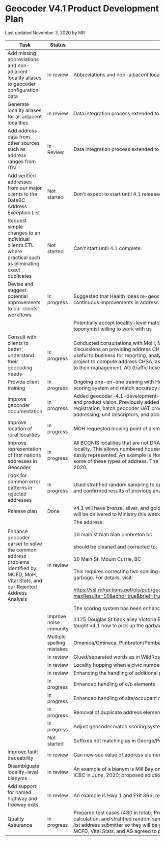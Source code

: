 # Geocoder V4.1 Product Development Plan
Last updated November 3, 2020 by MR

Task|Status|Details
|---|---|---|
|Add missing abbreviations and non-adjacent locality aliases to geocoder configuration data|In review| Abbreviations and non-adjacent locality aliases added to geocoder configuration data
|Generate locality aliases for all adjacent localities|In review| Data integration process extended to generate and include aliases for all adjacent localities
| Add address data from other sources such as address ranges from ITN|In Review| Data integration process extended to include all ITN address ranges
|Add verified addresses from our major clients to the DataBC Address Exception List|Not started| Don't expect to start until 4.1 released and clients trained in preparing reference addresses
|Request simple changes to an individual client’s ETL where practical such as eliminating exact duplicates|Not started| Can't start until 4.1 complete.
|Devise and suggest potential improvements to our clients’ workflows|In progress|Suggested that Health Ideas re-geocode failed addresses periodically to take advantage of continuous improvements in address and road network data
|||Potentially accept locality-level matches if locality has only one post-office. Provincial toponymist willing to work with us
|Consult with clients to better understand their geocoding needs|In progress|Conducted consultations with MoH, MCFD, Vital Stats, and BC EHS; Followed up with discussions on providing address CHSA with MoH, MCFD, and BC EHS; all agreed it would be useful to business for reporting, analysis, and planning; BC EHS was in process of proposing a project to compute address CHSA, asked for estimate and offered to pitch a funding request to their management; AG (traffic ticket analysis) agreed to participate in UAT
|Provide client training|In progress| Ongoing one-on-one training with Health Ideas, MCFD, and Vital Stats about Geocoding scoring system and match accuracy metrics
|Improve geocoder documentation|In progress|Added geocoder-4.1-development-plan (this document), OSM base-suitability assessment, and product vision. Previously added geocoder scoring guide and reference, batch geocoder registration, batch geocoder UAT process, rejected address examples, conceptual model of addressing,  unit descriptors, and abbreviations.
|Improve location of rural localities|In progress|MOH requested moving point of a small town to its post office to improve CHSA resolution
|Improve representation of first nations addresses in Geocoder|In progress| All BCGNIS localities that are not DRA localities are now modelled as sites within a DRA locality. This allows numbered houses on roads that are unnamed or unknown to the ITN to be easily represented. An example is House 21, Akisqnuk Reserve – Windermere, BC. MCFD has some of these types of address. The Provincial Toponymist approved this model in October, 2020.
|Look for common error patterns in rejected addresses|In progress|Used stratified random sampling to speed up analysis process; used sampling on MCFD data and confirmed results of previous analysis but found no new patterns.
|Release plan|Done| v4.1 will have bronze, silver, and gold releases; only gold will be released to the public. Bronze will be delivered to Ministry this week.
|Enhance geocoder parser to solve the common address problems identified by MCFD, MoH, Vital Stats, and our Rejected Address Analysis|In review|The address:<br><br>10 main st blah blah pimbreton bc<br><br> should be cleaned and corrected to:<br><br> 10 Main St, Mount Currie, BC<br><br> This requires correcting two spelling errors, aliasing to the correct locality, and picking up the garbage. For details, visit:<br><br>  https://ssl.refractions.net/ols/pub/geocoder/addresses.html?maxResults=10&echo=true&brief=true&addressString=10+main+st+blah+blah+pimbreton+bc <br> <br> The scoring system has been enhanced to show you the objects at fault for easier traceability.
||Improve noise immunity| 1175 Douglas St back alley Victoria BC; back alley is where much garbage is found so we taught v4.1 how to pick up the garbage
||Multiple spelling mistakes|Omenica/Omineca, Pimbreton/Pemberton
||In review|Glued/separated words as in WildRose/Wild Rose
||In review|Locality hopping when a civic number is not in any block range
||In review|Enhancing the handling of additional postal elements
||In progress|Enhanced handling of c/o elements|In progress
||In progress|Enhanced handling of site/occupant names in the address
||In progress|Removal of duplicate address elements especially locality
||In progress|Adjust geocoder match scoring system to more accurately reflect address match accuracy
||Not started|Suffixes not matching as in George/Prince George
|Improve fault traceability|In review|Can now see value of address element at fault (e.g., Roseway is an unknown streetType)
|Disambiguate locality-level bianyms|In review|An example of a bianym is Mill Bay on the Malahat and Mill Bay near Gincolith; requested by ICBC in June, 2020; proposed solution approved by Provincial Toponymist in Oct, 2020
|Add support for named highway and freeway exits|In review|An example is Hwy 1 and Exit 366; requested by WildFire in 2018
|Quality Assurance|In progress|Prepared test cases (480 in total); Prepared test framework including scripts for metrics calculation, and stratified random sampling. Metrics calculation will be integrated with batch list address submitter so they will be generated every time a client submits a batch job. MOH, MCFD, Vital Stats, and AG agreed to participate in UAT.
